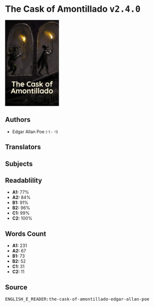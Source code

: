# The Cask of Amontillado <kbd>v2.4.0</kbd>

![](./cover.medium.jpg "")

## Authors


 - Edgar Allan Poe <small>(-1 - -1)</small>

## Translators



## Subjects



## Readablility


 - **A1:** 77%
 - **A2:** 84%
 - **B1:** 91%
 - **B2:** 96%
 - **C1:** 99%
 - **C2:** 100%

## Words Count


 - **A1:** 231
 - **A2:** 67
 - **B1:** 73
 - **B2:** 52
 - **C1:** 31
 - **C2:** 11

## Source


<kbd>ENGLISH_E_READER:the-cask-of-amontillado-edgar-allan-poe</kbd>

